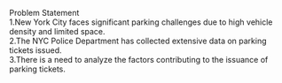Problem Statement
<br>1.New York City faces significant parking challenges due to high vehicle density and limited space.
<br>2.The NYC Police Department has collected extensive data on parking tickets issued.
<br>3.There is a need to analyze the factors contributing to the issuance of parking tickets.
